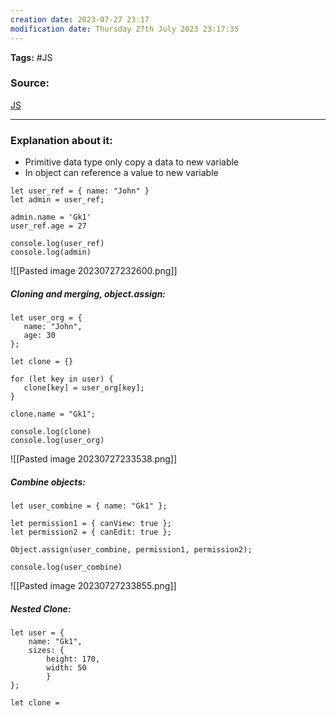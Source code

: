 ```yaml
---
creation date: 2023-07-27 23:17
modification date: Thursday 27th July 2023 23:17:35
---
```


**Tags:** #JS 

### Source:
[JS](https://javascript.info/object-copy)

--------------------------------------

### Explanation about it:

* Primitive data type only copy a data to new variable
* In object can reference a value to new variable

```
let user_ref = { name: "John" }
let admin = user_ref;

admin.name = 'Gk1'
user_ref.age = 27

console.log(user_ref)
console.log(admin)
```

![[Pasted image 20230727232600.png]]


##### Cloning and merging, object.assign:

```
let user_org = {
   name: "John",
   age: 30
};

let clone = {}

for (let key in user) {
   clone[key] = user_org[key];
}

clone.name = "Gk1";

console.log(clone)
console.log(user_org)
```

![[Pasted image 20230727233538.png]]


##### Combine objects:

```
let user_combine = { name: "Gk1" };

let permission1 = { canView: true };
let permission2 = { canEdit: true };

Object.assign(user_combine, permission1, permission2);

console.log(user_combine)
```

![[Pasted image 20230727233855.png]]

##### Nested Clone:

```
let user = {
	name: "Gk1",
	sizes: {
		height: 170,
		width: 50
		}
};

let clone = 
```